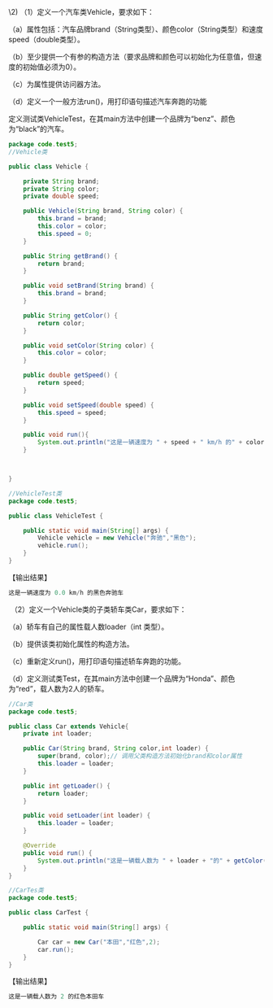 \2) （1）定义一个汽车类Vehicle，要求如下：

（a）属性包括：汽车品牌brand（String类型）、颜色color（String类型）和速度speed（double类型）。

（b）至少提供一个有参的构造方法（要求品牌和颜色可以初始化为任意值，但速度的初始值必须为0）。

（c）为属性提供访问器方法。

（d）定义一个一般方法run()，用打印语句描述汽车奔跑的功能

​      定义测试类VehicleTest，在其main方法中创建一个品牌为“benz”、颜色为“black”的汽车。

```java
package code.test5;
//Vehicle类

public class Vehicle {

    private String brand;
    private String color;
    private double speed;

    public Vehicle(String brand, String color) {
        this.brand = brand;
        this.color = color;
        this.speed = 0;
    }

    public String getBrand() {
        return brand;
    }

    public void setBrand(String brand) {
        this.brand = brand;
    }

    public String getColor() {
        return color;
    }

    public void setColor(String color) {
        this.color = color;
    }

    public double getSpeed() {
        return speed;
    }

    public void setSpeed(double speed) {
        this.speed = speed;
    }

    public void run(){
        System.out.println("这是一辆速度为 " + speed + " km/h 的" + color + brand + "车");
    }



}

```

```java
//VehicleTest类
package code.test5;

public class VehicleTest {

    public static void main(String[] args) {
        Vehicle vehicle = new Vehicle("奔驰","黑色");
        vehicle.run();
    }
}

```



【输出结果】

```java
这是一辆速度为 0.0 km/h 的黑色奔驰车
```





​    （2）定义一个Vehicle类的子类轿车类Car，要求如下：

（a）轿车有自己的属性载人数loader（int 类型）。

（b）提供该类初始化属性的构造方法。

（c）重新定义run()，用打印语句描述轿车奔跑的功能。

（d）定义测试类Test，在其main方法中创建一个品牌为“Honda”、颜色为“red”，载人数为2人的轿车。

```java
//Car类
package code.test5;

public class Car extends Vehicle{
    private int loader;

    public Car(String brand, String color,int loader) {
        super(brand, color);// 调用父类构造方法初始化brand和color属性
        this.loader = loader;
    }

    public int getLoader() {
        return loader;
    }

    public void setLoader(int loader) {
        this.loader = loader;
    }

    @Override
    public void run() {
        System.out.println("这是一辆载人数为 " + loader + "的" + getColor() + getBrand() + "车");
    }
}

```

```java
//CarTes类
package code.test5;

public class CarTest {

    public static void main(String[] args) {

        Car car = new Car("本田","红色",2);
        car.run();
    }
}

```

【输出结果】

```java
这是一辆载人数为 2 的红色本田车
```

